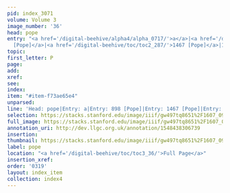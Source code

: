 ```yaml
---
pid: index_3071
volume: Volume 3
image_number: '36'
head: pope
entry: "<a href='/digital-beehive/alpha4/alpha_0717/'>a</a>|<a href='/digital-beehive/toc/toc2_167/'>898
  [Pope]</a>|<a href='/digital-beehive/toc/toc2_287/'>1467 [Pope]</a>|1860 [PAGE_MISSING]"
topic: 
first_letter: P
page: 
add: 
xref: 
see: 
index: 
item: "#item-f73ae65e4"
unparsed: 
line: 'Head: pope|Entry: a|Entry: 898 [Pope]|Entry: 1467 [Pope]|Entry: 1860 [PAGE_MISSING]|#item-f73ae65e4'
selection: https://stacks.stanford.edu/image/iiif/gw497tq8651%2F1607_0979/1190,498,753,167/full/0/default.jpg
full_image: https://stacks.stanford.edu/image/iiif/gw497tq8651%2F1607_0979/full/full/0/default.jpg
annotation_uri: http://dev.llgc.org.uk/annotation/1548438306739
insertion: 
thumbnail: https://stacks.stanford.edu/image/iiif/gw497tq8651%2F1607_0979/1190,498,753,167/150,/0/default.jpg
label: pope
location: "<a href='/digital-beehive/toc/toc3_36/'>Full Page</a>"
insertion_xref: 
order: '0319'
layout: index_item
collection: index4
---
```


